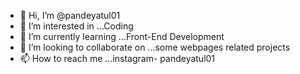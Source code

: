 - 👋 Hi, I’m @pandeyatul01
- 👀 I’m interested in ...Coding
- 🌱 I’m currently learning ...Front-End Development
- 💞️ I’m looking to collaborate on ...some webpages related projects
- 📫 How to reach me ...instagram- pandeyatul01

<!---
pandeyatul01/pandeyatul01 is a ✨ special ✨ repository because its `README.md` (this file) appears on your GitHub profile.
You can click the Preview link to take a look at your changes.
--->
